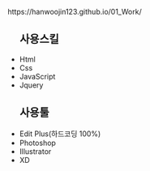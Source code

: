<p>
  https://hanwoojin123.github.io/01_Work/
</p>
<ul>
  <h2>사용스킬</h2>
  <li>Html</li>
  <li>Css</li>
  <li>JavaScript</li>
  <li>Jquery</li>
</ul>
<ul>
  <h2>사용툴</h2>
  <li>Edit Plus(하드코딩 100%)</li>
  <li>Photoshop</li>
  <li>Illustrator</li>
  <li>XD</li>
</ul>

